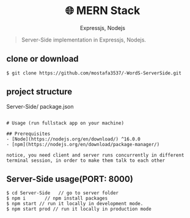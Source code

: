 <h1 align="center">
🌐 MERN Stack
</h1>
<p align="center">
Expressjs, Nodejs
</p>

> Server-Side implementation in Expressjs, Nodejs.

## clone or download
```terminal
$ git clone https://github.com/mostafa3537/-WordS-ServerSide.git
```

## project structure

Server-Side/
   package.json

```

# Usage (run fullstack app on your machine)

## Prerequisites
- [Node](https://nodejs.org/en/download/) ^16.0.0
- [npm](https://nodejs.org/en/download/package-manager/)

notice, you need client and server runs concurrently in different terminal session, in order to make them talk to each other
```

## Server-Side usage(PORT: 8000)

```terminal
$ cd Server-Side   // go to server folder
$ npm i       // npm install packages
$ npm start // run it locally in development mode.
$ npm start prod // run it locally in production mode
```


